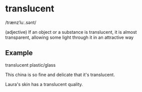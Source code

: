 # translucent

/trænzˈluː.sənt/

(adjective) If an object or a substance is translucent, it is almost transparent, allowing some light through it in an attractive way

## Example

translucent plastic/glass

This china is so fine and delicate that it's translucent.

Laura's skin has a translucent quality.
